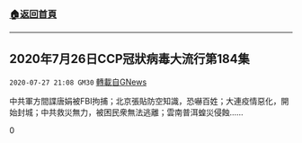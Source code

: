 ###  [:house:返回首頁](https://github.com/ourhimalayas/txt)
---

## 2020年7月26日CCP冠狀病毒大流行第184集
`2020-07-27 21:08 GM30` [轉載自GNews](https://gnews.org/zh-hant/277888/)

中共軍方間諜唐娟被FBI拘捕；北京張貼防空知識，恐嚇百姓；大連疫情惡化，開始封城；中共救災無力，被困民衆無法逃離；雲南普洱蝗災侵蝕……



0
